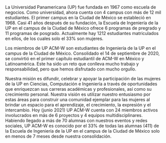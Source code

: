 La Universidad Panamericana (UP) fue fundada en 1967 como escuela de negocios. Como universidad, ahora cuenta con 4 campus con más de 12 mil estudiantes. El primer campus en la Ciudad de México se estableció en 1968.
Casi 41 años después de su fundación, la Escuela de Ingeniería de la UP en el campus de la Ciudad de México ofrece 6 programas de pregrado y 11 programas de posgrado. Actualmente hay 1212 estudiantes matriculados en ellos, de los cuales solo el 33% son mujeres.

Los miembros de UP ACM-W son estudiantes de Ingeniería de la UP en el campus de la Ciudad de México.
Consolidado el 14 de septiembre de 2020, se convirtió en el primer capítulo estudiantil de ACM-W en México y Latinoamérica. Este ha sido un reto que conlleva mucho trabajo y responsabilidad, pero que hemos disfrutado con mucho orgullo.

Nuestra misión es difundir, celebrar y apoyar la participación de las mujeres de la UP en Ciencias, Computación e Ingeniería a través de oportunidades que enriquezcan sus carreras académicas y profesionales, así como su crecimiento personal. Nuestra visión es utilizar nuestro entusiasmo por estas áreas para construir una comunidad ejemplar para las mujeres al brindar un espacio para el aprendizaje, el crecimiento, la expresión y el intercambio.
Hoy (junio 2021) UP ACM-W cuenta con 24 miembros activos involucrados en más de 6 proyectos y 4 equipos multidisciplinares. Habiendo llegado a más de 70 alumnas con nuestros eventos y redes sociales, UP ACM-W es conocido por el 33% de todas las alumnas (411) de la Escuela de Ingeniería de la UP en el campus de la Ciudad de México solo en menos de 7 meses desde nuestra consolidación.
